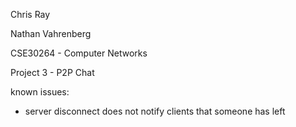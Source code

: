 Chris Ray

Nathan Vahrenberg


CSE30264 - Computer Networks


Project 3 - P2P Chat

known issues:
- server disconnect does not notify clients that someone has left
